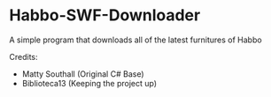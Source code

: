 Habbo-SWF-Downloader
====================

A simple program that downloads all of the latest furnitures of Habbo


Credits:
- Matty Southall (Original C# Base)
- Biblioteca13 (Keeping the project up)
